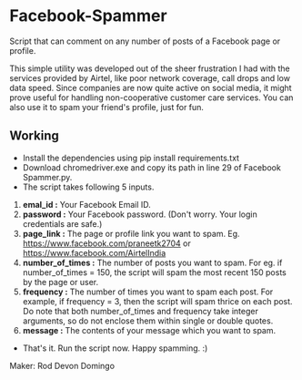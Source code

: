 # Facebook-Spammer
Script that can comment on any number of posts of a Facebook page or profile.

This simple utility was developed out of the sheer frustration I had with the services provided by Airtel, like poor network coverage, call drops and low data speed. Since companies are now quite active on social media, it might prove useful for handling non-cooperative customer care services. You can also use it to spam your friend's profile, just for fun.

## Working

- Install the dependencies using pip install requirements.txt
- Download chromedriver.exe and copy its path in line 29 of Facebook Spammer.py. 
- The script takes following 5 inputs.
1. **emal_id :** Your Facebook Email ID.
2. **password :** Your Facebook password. (Don't worry. Your login credentials are safe.)
3. **page_link :** The page or profile link you want to spam. Eg. https://www.facebook.com/praneetk2704 or https://www.facebook.com/AirtelIndia
4. **number_of_times :** The number of posts you want to spam. For eg. if number_of_times = 150, the script will spam the most recent 150 posts by the page or user.
5. **frequency :** The number of times you want to spam each post. For example, if frequency = 3, then the script will spam thrice on each post. Do note that both number_of_times and frequency take integer arguments, so do not enclose them within single or double quotes.
6. **message :** The contents of your message which you want to spam.
- That's it. Run the script now. Happy spamming. :)

Maker: Rod Devon Domingo 
